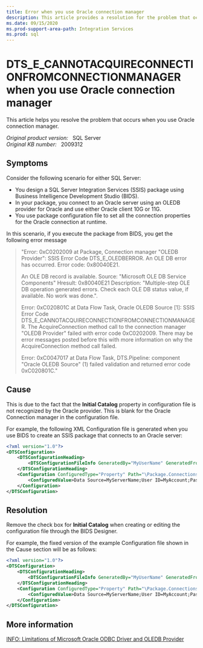 ```yaml
---
title: Error when you use Oracle connection manager
description: This article provides a resolution for the problem that occurs when you use Oracle connection manager.
ms.date: 09/15/2020
ms.prod-support-area-path: Integration Services
ms.prod: sql
---
```

# DTS_E_CANNOTACQUIRECONNECTIONFROMCONNECTIONMANAGER when you use Oracle connection manager

This article helps you resolve the problem that occurs when you use Oracle connection manager.

_Original product version:_ &nbsp; SQL Server  
_Original KB number:_ &nbsp; 2009312

## Symptoms

Consider the following scenario for either SQL Server:

- You design a SQL Server Integration Services (SSIS) package using Business Intelligence Development Studio (BIDS).
- In your package, you connect to an Oracle server using an OLEDB provider for Oracle and use either Oracle client 10G or 11G.
- You use package configuration file to set all the connection properties for the Oracle connection at runtime.

In this scenario, if you execute the package from BIDS, you get the following error message

> "Error: 0xC0202009 at Package, Connection manager "OLEDB Provider": SSIS Error Code DTS_E_OLEDBERROR. An OLE DB error has occurred. Error code: 0x80040E21.
>
> An OLE DB record is available. Source: "Microsoft OLE DB Service Components" Hresult: 0x80040E21 Description: "Multiple-step OLE DB operation generated errors. Check each OLE DB status value, if available. No work was done.".
>
> Error: 0xC020801C at Data Flow Task, Oracle OLEDB Source [1]: SSIS Error Code DTS_E_CANNOTACQUIRECONNECTIONFROMCONNECTIONMANAGER. The AcquireConnection method call to the connection manager "OLEDB Provider" failed with error code 0xC0202009. There may be error messages posted before this with more information on why the AcquireConnection method call failed.
>
> Error: 0xC0047017 at Data Flow Task, DTS.Pipeline: component "Oracle OLEDB Source" (1) failed validation and returned error code 0xC020801C."

## Cause

This is due to the fact that the **Initial Catalog** property in configuration file is not recognized by the Oracle provider. This is blank for the Oracle Connection manager in the configuration file.

For example, the following XML Configuration file is generated when you use BIDS to create an SSIS package that connects to an Oracle server:

```xml
<?xml version="1.0"?>
<DTSConfiguration>  
    <DTSConfigurationHeading>
        <DTSConfigurationFileInfo GeneratedBy="MyUserName" GeneratedFromPackageName="MyPackage" GeneratedFromPackageID="<guid>" GeneratedDate="2/22/2010 9:00:00 PM"/>
    </DTSConfigurationHeading>
    <Configuration ConfiguredType="Property" Path="\Package.Connections[MyConnectionManager].Properties[ConnectionString]" ValueType="String"> 
        <ConfiguredValue>Data Source=MyServerName;User ID=MyAccount;Password=MyPassword; **Initial Catalog=**; Provider=MSDAORA.1;Persist Security Info=True;</ConfiguredValue>
    </Configuration>
</DTSConfiguration>
```

## Resolution

Remove the check box for **Initial Catalog** when creating or editing the configuration file through the BIDS Designer.

For example, the fixed version of the example Configuration file shown in the Cause section will be as follows:

```xml
<?xml version="1.0"?>
<DTSConfiguration>  
    <DTSConfigurationHeading>
        <DTSConfigurationFileInfo GeneratedBy="MyUserName" GeneratedFromPackageName="MyPackage" GeneratedFromPackageID="<guid>" GeneratedDate="2/22/2010 9:00:00 PM"/>
    </DTSConfigurationHeading>
    <Configuration ConfiguredType="Property" Path="\Package.Connections[MyConnectionManager].Properties[ConnectionString]" ValueType="String">
        <ConfiguredValue>Data Source=MyServerName;User ID=MyAccount;Password=MyPassword;Provider=MSDAORA.1;Persist Security Info=True;</ConfiguredValue>
    </Configuration>
</DTSConfiguration>
```

## More information

[INFO: Limitations of Microsoft Oracle ODBC Driver and OLEDB Provider](http://c-bit.org/kb/244661/EN-US/)
